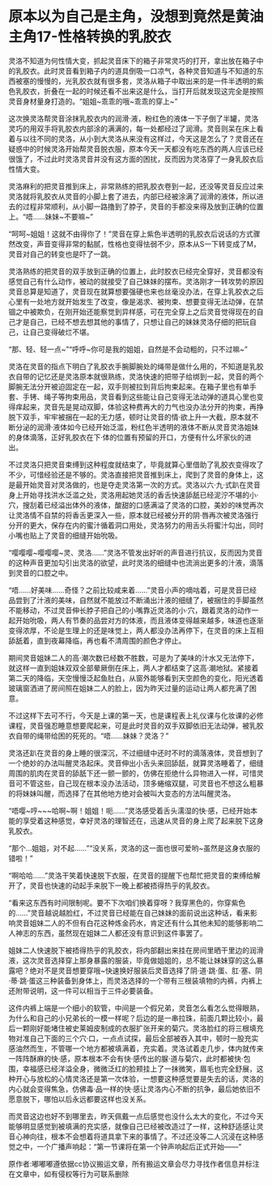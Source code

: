 # 原本以为自己是主角，没想到竟然是黄油主角17-性格转换的乳胶衣

灵洛不知道为何性情大变，抓起灵音床下的箱子非常灵巧的打开，拿出放在箱子中的乳胶衣。此时灵音看到箱子内的道具倒吸一口凉气，各种灵音知道与不知道的东西被塞的慢慢的，光乳胶衣就有很多套，灵洛从箱子中取出来的是一件半透明的紫色乳胶衣，折叠在一起的时候还看不出来这是什么，当打开后就发现这完全是按照灵音身材量身打造的。“姐姐~乖乖的哦~乖乖的穿上~”

这次换灵洛帮灵音涂抹乳胶衣内的润滑·液，粉红色的液体一下子倒了半罐，灵洛灵巧的用双手将乳胶衣内部涂的满满的，每一处都经过了润滑。灵音则呆在床上看着与以往不同的灵洛，从小到大灵洛从来没有这样过，今天这是怎么了？灵音还在疑惑中的时候灵洛开始帮灵音脱衣服，原本今天一天都没有吃东西的两人应该已经很饿了，不过此时灵洛灵音并没有这方面的困扰，反而因为灵洛穿了一身乳胶衣后性情大变。

灵洛麻利的把灵音推到床上，非常熟练的把乳胶衣卷到一起，还没等灵音反应过来灵洛就将乳胶衣从灵音的小脚上套了进去，内部已经被涂满了润滑的液体，所以进去的过程非常顺利，从小脚一路撸到了脖子，灵音的手都没来得及放到正确的位置上。“唔……妹妹~不要嘛~”

“呵呵~姐姐！这就不由得你了！”灵音在穿上紫色半透明的乳胶衣后说话的方式骤然改变，声音变得非常的黏腻，性格也变得怯弱不少，原本从S一下转变成了M，灵音对自己的转变也是吓了一跳。

灵洛熟练的把灵音的双手放到正确的位置上，此时胶衣已经完全穿好，灵音都没有感觉自己有什么动作，被动的就接受了自己妹妹的摆布。灵洛刚才一转攻势的原因灵音总算是知道了，灵音现在就算想要强硬也来也丝毫没办法，在穿上乳胶衣之后心里有一处地方就开始发生了改变，像是渴求、被拘束、想要变得无法动弹，在禁锢之中被欺负，在刚开始还能察觉到异样感，可在完全穿上之后灵音觉得现在的自己才是自己，已经不想去想其他的事情了，只想让自己的妹妹灵洛仔细的把玩自己，让自己变得破烂不堪。

“那、轻、轻一点~”“呼呼~你可是我的姐姐，自然是不会动粗的，只不过嘛~”

灵洛在灵音的指点下明白了乳胶衣手腕脚腕处的绳带是做什么用的，不知道是乳胶衣自带的记忆还是灵洛原本就很熟练，灵洛快速的把带子给绑到一起，灵音的两个脚腕无法分开被迫固定在一起，双手则被拉到背后拘束起来。在箱子里也有单手套、手铐、绳子等拘束用品，灵音看到这些能让自己变得无法动弹的道具心里也变得痒起来，灵音先是晃动双脚，体验这种费再大的力气也没办法分开的拘束，再挣脱下双手，牢牢被捆在一起的无力感，顿时让灵音的情·欲上升一大截，原本就不断分泌的润滑·液体如今已经开始泛滥，粉红色半透明的液体不断从灵音灵洛姐妹的身体滴落，正好乳胶衣在下·体的位置有预留的开口，方便有什么坏家伙的进出。

不过灵洛只把灵音束缚到这种程度就结束了，毕竟就算心里借助了乳胶衣变得攻了不少，可惜经验还是不够的。灵洛直接把灵音推到床上，爬到了灵音的身体上，这是最开始灵音对灵洛做的，也是夺走灵洛第一次的方式。灵洛以六·九·式趴在灵音身上开始寻找洪水泛滥之处，灵洛用起她灵活的香舌快速舔舐已经泥泞不堪的小·穴，搜刮着已经溢出体外的液体，酸甜的口感满溢了灵洛的口腔，美妙的味觉再次让灵洛情不自禁的将香舌更深入一些，原本就已经被分开的阴·唇再次被灵洛强行分开的更大，保存在内的蜜汁循着洞口用处，灵洛努力的用舌头将蜜汁勾出，同时小嘴也贴上了灵音的细缝开始吮吸。

“嘤嘤嘤~嘤嘤嘤~灵、灵洛……”灵洛不管发出好听的声音进行抗议，反而因为灵音的这种声音更加勾引出灵洛的欲望，此时灵洛的细缝中也流淌出更多的汁液，滴落到灵音的口腔之中。

“唔……好美味……奇怪？之前比较咸来着……”灵音小声的嘀咕着，可是灵音已经品尝到了汁液的美味，自然就不能放过不断涌出汁液的细缝了，被捆住的手脚虽然不能移动，不过灵音伸长脖子把自己的小嘴靠近灵洛的小·穴，跟着灵洛的动作一起开始吮吸，两人有节奏的品尝对方的体液，而且液体变得越来越多，味道也逐渐变得浓厚，不论是生理上的还是味觉上，两人都没办法再停下，在灵音的床上互相舔舐着，直到夜幕降临，再也看不清周围的颜色才停止。

期间灵音姐妹二人的高·潮次数已经数不胜数，可是为了美味的汁水又无法停下，就这样一直到姐妹双双全部晕厥倒在床上，两人才都结束了这高·潮地狱。紧接着第二天的降临，天空慢慢泛起鱼肚白，从窗外能够看到天空颜色的变化，阳光透着玻璃窗洒进了房间照在姐妹二人的脸上，因为昨天过量的运动让两人都充满了困意。

不过这样下去可不行，今天是上课的第一天，也是课程表上礼仪课与化妆课的必修课程，灵音强忍睡意想要爬起来，可是此时灵音的双手双脚依旧无法动弹，被乳胶衣自带的绳带给困的死死的。“唔……妹妹？灵洛？”

灵洛还趴在灵音的身上睡的很深沉，不过细缝中还时不时的滴落液体，灵音想到了一个绝妙的办法叫醒灵洛起床。灵音伸出小舌头来回舔舐，就算灵洛睡着了，细缝周围的肌肉在灵音的舔舐下还一颤一颤的，仿佛在拒绝什么异物进入一样，可惜灵音可不管这些，自己现在根本没办法活动，顶多蜷缩双腿，可灵音也不想这么粗暴的将妹妹叫醒，而选择了在其他地方绝对会被叫大变态的方法叫醒灵洛。

“唔嘤~哼~~~哈啊~啊！姐姐！呃……”灵洛感受着舌头濡湿的快·感，已经开始本能的享受着这种感觉，幸好灵洛的理智还在，迅速从灵音的身上爬了起来脱下这身乳胶衣。

“那个…姐姐，对不起……”“没关系，灵洛的这一面也很可爱哟~虽然是这身衣服的错啦！”

“啊哈哈……”灵洛干笑着快速脱下衣服，在灵音的提醒下也帮忙把灵音的束缚给解开了，灵音也快速的动起手来脱下一晚上都被捂得热乎的乳胶衣。

“看来这东西有时间限制呢。要不下次咱们换着穿呀？我穿黑色的，你穿紫色的……”灵音越说越脸红，不过灵音已经能在自己妹妹的面前说出这种话，看来影响灵音姐妹二人的不但有白花这种炼金药水，肯定还有什么其他未知的能够影响二人神志的东西，虽然现在姐妹二人都还没有意识到这件事罢了。

姐妹二人快速脱下被捂得热乎的乳胶衣，将内部翻出来挂在房间里晒干里边的润滑液，这次灵音选择穿上那身暴露的服装，毕竟做姐姐的，总不能让妹妹穿的这么暴露吧？绝对不是灵音想要穿哦~快速换好服装后灵音选择了阴·道·跳·蛋、肛·塞、阴·蒂·跳·蛋这三种装备到身体上，而灵洛选择的一个带有三根装填物的内裤，内裤上还附带说明，这一件可以相当于三件必要装备。

这件内裤上端是一个细小的软管，中间是一个假兄弟，灵音怎么看怎么觉得眼熟，为什么和自己的小兄弟长的一模一样呢？后边的是一串拉珠，前面几颗比较小，最后一颗刚好能堵住被史莱姆皮制成的衣服扩张开来的菊穴。灵洛脸红的将三根填充物对准自己下面的三个穴·口，一点点试探，最后全部被吞入其中，顿时一股充实感油然而生，不管哪一个地方都被填满着，充实着。灵洛试着走几步，体内就传来一阵阵酥麻的快·感，原本根本不会有快·感传出的脲·道与菊穴，此时都被快·包围，幸福感已经洋溢全身，微微泛红的脸颊挂上了一抹微笑，眉毛也完全舒展，这种开心与放松的心情灵洛还是第一次体验，一想要这种感觉要是失去的话，灵洛的内心就会变得焦急，仿佛毒·品一样的快·感让灵洛内心不断的抗争，最后她依旧不愿意脱下，哪怕以后永远都要这样也没关系。

而灵音这边也好不到哪里去，昨天佩戴一点后感觉也没什么太大的变化，不过今天能够明显感觉到被填满的充实感，就像自己已经被改造过了一样，这种舒适感让灵音心神向往，根本不会想着将道具拿下来的事情了。不过还没等二人沉浸在这种感觉之中，一个广播声响起：“第一节课将在第一个钟声响起后正式开始——”

原作者:嘟嘟嘟遵依据cc协议搬运文章，所有搬运文章会尽力寻找作者信息并标注在文章中，如有侵权等行为可联系删除

